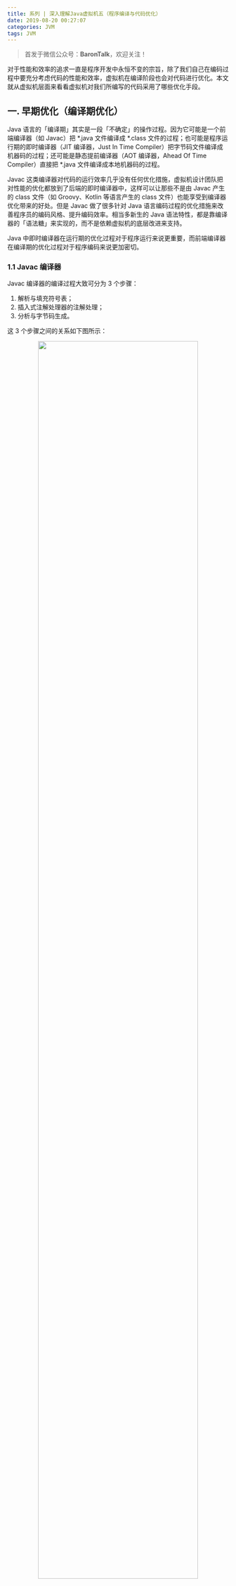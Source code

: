 ```yaml
---
title: 系列 | 深入理解Java虚拟机五（程序编译与代码优化）
date: 2019-08-20 00:27:07
categories: JVM
tags: JVM
---
```

> 首发于微信公众号：**BaronTalk**，欢迎关注！

对于性能和效率的追求一直是程序开发中永恒不变的宗旨，除了我们自己在编码过程中要充分考虑代码的性能和效率，虚拟机在编译阶段也会对代码进行优化。本文就从虚拟机层面来看看虚拟机对我们所编写的代码采用了哪些优化手段。

## 一. 早期优化（编译期优化）

Java 语言的「编译期」其实是一段「不确定」的操作过程。因为它可能是一个前端编译器（如 Javac）把 *.java 文件编译成 *.class 文件的过程；也可能是程序运行期的即时编译器（JIT 编译器，Just In Time Compiler）把字节码文件编译成机器码的过程；还可能是静态提前编译器（AOT 编译器，Ahead Of Time Compiler）直接把 *.java 文件编译成本地机器码的过程。

Javac 这类编译器对代码的运行效率几乎没有任何优化措施，虚拟机设计团队把对性能的优化都放到了后端的即时编译器中，这样可以让那些不是由 Javac 产生的 class 文件（如 Groovy、Kotlin 等语言产生的 class 文件）也能享受到编译器优化带来的好处。但是 Javac 做了很多针对 Java 语言编码过程的优化措施来改善程序员的编码风格、提升编码效率。相当多新生的 Java 语法特性，都是靠编译器的「语法糖」来实现的，而不是依赖虚拟机的底层改进来支持。

Java 中即时编译器在运行期的优化过程对于程序运行来说更重要，而前端编译器在编译期的优化过程对于程序编码来说更加密切。

<!-- more -->

### 1.1 Javac 编译器

Javac 编译器的编译过程大致可分为 3 个步骤：

1. 解析与填充符号表；
2. 插入式注解处理器的注解处理；
3. 分析与字节码生成。

这 3 个步骤之间的关系如下图所示：

<div align="center"><img src="http://resources.baronzhang.com/blog/jvm/5/Javac编译过程.png" width="85%"/></div>

#### 解析与填充符号表

解析步骤包含了经典程序编译原理中的词法分析和语法分析两个过程；完成词法分析和语法分析之后，下一步就是填充符号表的过程。符号表是由一组符号地址和符号信息构成的表格。在语义分析中，符号表所登记的内容将用于语义检查和产生中间代码。在目标代码生成阶段，当对符号名进行地址分配时，符号表是地址分配的依据。

#### 注解处理器

注解（Annotation）是在 JDK 1.5 中新增的，有了编译器注解处理的标准 API 后，我们的代码就可以干涉编译器的行为，比如在编译期生成 class 文件。

#### 语义分析与字节码生成

语法分析之后，编译器获得了程序代码的抽象语法树表示，语法树能表示一个结构正确的源程序的抽象，但无法保证源程序是符合逻辑的。而语义分析的主要任务是对结构上正确的源程序进行上下文有关性质的审查，比如进行类型审查。

字节码生成是 Javac 编译过程的最后一个阶段，字节码生成阶段不仅仅是把前面各个步骤所生成的信息（语法树、符号表）转化成字节码写到磁盘中，编译器还进行了少量的代码添加和转换工作。如前面提到的 <init>() 方法就是在这一阶段添加到语法树中的。

在字节码生成阶段，除了生成构造器以外，还有一些其它的代码替换工作用于优化程序的实现逻辑，如把字符串的加操作替换为 StringBiulder 或 StringBuffer。

完成了对语法树的遍历和调整之后，就会把填充了所需信息的符号表交给 com.sun.tools.javac.jvm.ClassWriter 类，由这个类的 writeClass() 方法输出字节码，最终生成字节码文件，到此为止整个编译过程就结束了。

### 1.2 Java 语法糖

Java 中提供了有很多语法糖来方便程序开发，虽然语法糖不会提供实质性的功能改进，但是它能提升开发效率、语法的严谨性、减少编码出错的机会。下面我们来了解下语法糖背后我们看不见的东西。

#### 泛型与类型擦除

泛型顾名思义就是类型泛化，本质是参数化类型的应用，也就是说操作的数据类型被指定为一个参数。这种参数可以用在类、接口和方法的创建中，分别称为泛型类、泛型接口和泛型方法。

在 Java 语言还没有泛型的时候，只能通过 Object 是所有类型的父类和强制类型转换两个特点的配合来实现类型泛化。例如 HashMap 的 get() 方法返回的就是一个 Object 对象，那么只有程序员和运行期的虚拟机才知道这个 Object 到底是个什么类型的对象。在编译期间，编译器无法检查这个 Object 的强制类型转换是否成功，如果仅仅依赖程序员去保障这项操作的正确性，许多 ClassCastException 的风险就会转嫁到程序运行期。

Java 语言中泛型只在程序源码中存在，在编译后的字节码文件中，就已经替换为原来的原生类型，并且在相应的地方插入了强制类型转换的代码。因此对于运行期的 Java 语言来说， ArrayList<int> 与 ArrayList<String> 是同一个类型，所以泛型实际上是 Java 语言的一个语法糖，这种泛型的实现方法称为类型擦除。

#### 自动装箱、拆箱与遍历循环

自动装箱、拆箱与遍历循环是 Java 语言中用得最多的语法糖。这块比较简单，我们直接看代码：

```java
public class SyntaxSugars {

    public static void main(String[] args){

        List<Integer> list = Arrays.asList(1,2,3,4,5);

        int sum = 0;
        for(int i : list){
            sum += i;
        }
        System.out.println("sum = " + sum);
    }
}
```

自动装箱、拆箱与遍历循环编译之后：

```java
public class SyntaxSugars {

    public static void main(String[] args) {

        List list = Arrays.asList(new Integer[]{
                Integer.valueOf(1),
                Integer.valueOf(2),
                Integer.valueOf(3),
                Integer.valueOf(4),
                Integer.valueOf(5)
        });

        int sum = 0;
        for (Iterator iterable = list.iterator(); iterable.hasNext(); ) {
            int i = ((Integer) iterable.next()).intValue();
            sum += i;
        }
        System.out.println("sum = " + sum);
    }
}
```

第一段代码包含了泛型、自动装箱、自动拆箱、遍历循环和变长参数 5 种语法糖，第二段代码则展示了它们在编译后的变化。

#### 条件编译

Java 语言中条件编译的实现也是一颗语法糖，根据布尔常量值的真假，编译器会把分支中不成立的代码块消除。

```java
public static void main(String[] args) {
    if (true) {
        System.out.println("block 1");
    } else {
        System.out.println("block 2");
    }
}
```

上述代码经过编译后 class 文件的反编译结果：

```java
public static void main(String[] args) {
    System.out.println("block 1");
}
```

## 二. 晚期优化（运行期优化）

在部分商业虚拟机中，Java 最初是通过解释器解释执行的，当虚拟机发现某个方法或者代码块的运行特别频繁时，就会把这些代码认定为「热点代码」（Hot Spot Code）。为了提高热点代码的执行效率，在运行时，虚拟机将会把这些代码编译成与本地平台相关的机器码，并进行各种层次的优化，完成这个任务的编译器称为即时编译器（JIT）。

即时编译器不是虚拟机必须的部分，Java 虚拟机规范并没有规定虚拟机内部必须要有即时编译器存在，更没有限定或指导即时编译器应该如何实现。但是 JIT 编译性能的好坏、代码优化程度的高低却是衡量一款商用虚拟机优秀与否的最关键指标之一。

### 2.1 HotSpot 虚拟机内的即时编译器

由于 Java 虚拟机规范中没有限定即时编译器如何实现，所以本节的内容完全取决于虚拟机的具体实现。我们这里拿 HotSpot 来说明，不过后面的内容涉及具体实现细节的内容很少，主流虚拟机中 JIT 的实现又有颇多相似之处，因此对理解其它虚拟机的实现也有很高的参考价值。

#### 解释器与编译器

尽管并不是所有的 Java 虚拟机都采用解释器与编译器并存的架构，但许多主流的商用虚拟机，如 HotSpot、J9 等，都同时包含解释器与编译器。

解释器与编译器两者各有优势：

- 当程序需要迅速启动和执行的时候，解释器可以首先发挥作用，省去编译的时间，立即执行。在程序运行后，随着时间的推移，编译器逐渐发挥作用，把越来越多的代码编译成本地机器码之后，可以获得更高的执行效率。
- 当程序运行环境中内存资源限制较大（如部分嵌入式系统），可以使用解释器执行来节约内存，反之可以使用编译执行来提升效率。

同时，解释器还可以作为编译器激进优化时的一个「逃生门」，当编译器根据概率选择一些大多数时候都能提升运行速度的优化手段，当激进优化的假设不成立，如加载了新的类后类型继承结构出现变化、出现「罕见陷阱」时可以通过逆优化退回到解释状态继续执行。

#### 编译对象与触发条件

程序在运行过程中会被即时编译器编译的「热点代码」有两类：

- 被多次调用的方法；
- 被多次执行的循环体。

这两种被多次重复执行的代码，称之为「热点代码」。

- 对于被多次调用的方法，方法体内的代码自然会被执行多次，理所当然的就是热点代码。
- 而对于多次执行的循环体则是为了解决一个方法只被调用一次或者少量几次，但是方法体内部存在循环次数较多的循环体问题，这样循环体的代码也被重复执行多次，因此这些代码也是热点代码。

对于第一种情况，由于是方法调用触发的编译，因此编译器理所当然地会以整个方法作为编译对象，这种编译也是虚拟机中标准的 JIT 编译方式。而对于后一种情况，尽管编译动作是由循环体所触发的，但是编译器依然会以整个方法（而不是单独的循环体）作为编译对象。这种编译方式因为发生在方法执行过程中，因此形象地称之为栈上替换（On Stack Replacement，简称 OSR 编译，即方法栈帧还在栈上，方法就被替换了）。

我们反复提到多次，可是多少次算多次呢？虚拟机如何统计一个方法或一段代码被执行过多少次呢？回答了这两个问题，也就回答了即时编译器的触发条件。

判断一段代码是不是热点代码，是不是需要触发即时编译，这样的行为称为「热点探测」。其实进行热点探测并不一定需要知道方法具体被调用了多少次，目前主要的热点探测判定方式有两种。

- 基于采样的热点探测：采用这种方法的虚拟机会周期性地检查各个线程栈顶，如果发现某个（或某些）方法经常出现在栈顶，那这个方法就是「热点方法」。基于采样的热点探测的好处是实现简单、高效，还可以很容易地获取方法调用关系（将调用栈展开即可），缺点是很难精确地确认一个方法的热度，容易因为受到线程阻塞或别的外界因数的影响而扰乱热点探测。
- 基于计数器的热点探测：采用这种方法的虚拟机会为每个方法（甚至代码块）建立计数器，统计方法的执行次数，如果执行次数超过一定的阈值就认为它是「热点方法」。这种统计方法实现起来麻烦一些，需要为每个方法建立并维护计数器，而且不能直接获取到方法的调用关系，但是统计结果相对来说更加精确和严谨。

HotSpot 虚拟机采用的是第二种：基于计数器的热点探测。因此它为每个方法准备了两类计数器：方法调用计数器（Invocation Counter）和回边计数器（Back Edge Counter）。

在确定虚拟机运行参数的情况下，这两个计数器都有一个确定的阈值，当计数器超过阈值就会触发 JIT 编译。

**方法调用计数器**

顾名思义，这个计数器用于统计方法被调用的次数。当一个方法被调用时，会首先检查该方法是否存在被 JIT 编译过的版本，如果存在，则优先使用编译后的本地代码来执行。如果不存在，则将此方法的调用计数器加 1，然后判断方法调用计数器与回边计数器之和是否超过方法调用计数器的阈值。如果超过阈值，将会向即时编译器提交一个该方法的代码编译请求。

如果不做任何设置，执行引擎不会同步等待编译请求完成，而是继续进入解释器按照解释方式执行字节码，直到提交的请求被编译器编译完成。当编译完成后，这个方法的调用入口地址就会被系统自动改写成新的，下一次调用该方法时就会使用已编译的版本。

<div align="center"><img src="http://resources.baronzhang.com/blog/jvm/5/方法调用计数器触发即时编译.png" width="65%"/></div>

如果不做任何设置，方法调用计数器统计的并不是方法被调用的绝对次数，而是一个相对的执行频率，即一段时间内方法调用的次数。当超过一定的时间限度，如果方法的调用次数仍然不足以让它提交给即时编译器编译，那这个方法的调用计数器值就会被减少一半，这个过程称为方法调用计数器热度的衰减，而这段时间就称为此方法统计的半衰期。

进行热度衰减的动作是在虚拟机进行 GC 时顺便进行的，可以设置虚拟机参数来关闭热度衰减，让方法计数器统计方法调用的绝对次数，这样，只要系统运行时间足够长，绝大部分方法都会被编译成本地代码。此外还可以设置虚拟机参数调整半衰期的时间。

**回边计数器**

回边计数器的作用是统计一个方法中循环体代码执行的次数，在字节码中遇到控制流向后跳转的指令称为「回边」（Back Edge）。建立回边计数器统计的目的是为了触发 OSR 编译。

当解释器遇到一条回边指令时，会先查找将要执行的代码片段是否已经有编译好的版本，如果有，它将优先执行已编译的代码，否则就把回边计数器值加 1，然后判断方法调用计数器和回边计数器值之和是否超过计数器的阈值。当超过阈值时，将会提交一个 OSR 编译请求，并且把回边计数器的值降低一些，以便继续在解释器中执行循环，等待编译器输出编译结果。

<div align="center"><img src="http://resources.baronzhang.com/blog/jvm/5/回边计数器触发即时编译.png" width="65%"/></div>

与方法计数器不同，回边计数器没有计算热度衰减的过程，因此这个计数器统计的就是该方法循环执行的绝对次数。当计数器溢出时，它还会把方法计数器的值也调整到溢出状态，这样下次再进入该方法的时候就会执行标准编译过程。

### 2.2 编译优化技术

我们都知道，以编译方式执行本地代码比解释执行方式更快，一方面是因为节约了虚拟机解释执行字节码额外消耗的时间；另一方面是因为虚拟机设计团队几乎把所有对代码的优化措施都集中到了即时编译器中。这一小节我们来介绍下 HotSpot 虚拟机的即时编译器在编译代码时采用的优化技术。

#### 优化技术概览

代码优化技术有很多，实现这些优化也很有难度，但是大部分还是比较好理解的。为了便于介绍，我们先从一段简单的代码开始，看看虚拟机会做哪些代码优化。

```java
static class B {
    int value;
    final int get() {
        return value;
    }
}

public void foo() {
    y = b.get();
    z = b.get();
    sum = y + z;
}
```

首先需要明确的是，这些代码优化是建立在代码的某种中间表示或者机器码上的，绝不是建立在 Java 源码上。这里之所使用 Java 代码来介绍是为了方便演示。

上面这段代码看起来简单，但是有许多可以优化的地方。

第一步是进行方法内联（Method Inlining），方法内联的重要性要高于其它优化措施。方法内联的目的主要有两个，一是去除方法调用的成本（比如建立栈帧），二是为其它优化建立良好的基础，方法内联膨胀之后可以便于更大范围上采取后续的优化手段，从而获得更好的优化效果。因此，各种编译器一般都会把内联优化放在优化序列的最前面。内联优化后的代码如下：

```java
public void foo() {
    y = b.value;
    z = b.value;
    sum = y + z;
}
```

第二步进行冗余消除，代码中「z = b.value;」可以被替换成「z = y」。这样就不用再去访问对象 b 的局部变量。如果把 b.value 看做是一个表达式，那也可以把这项优化工作看成是公共子表达式消除。优化后的代码如下：

```java
public void foo() {
    y = b.value;
    z = y;
    sum = y + z;
}
```

第三步进行复写传播，因为这段代码里没有必要使用一个额外的变量 z，它与变量 y 是完全等价的，因此可以使用 y 来代替 z。复写传播后的代码如下：

```java
public void foo() {
    y = b.value;
    y = y;
    sum = y + y;
}
```

第四步进行无用代码消除。无用代码可能是永远不会执行的代码，也可能是完全没有意义的代码。因此，又被形象的成为「Dead Code」。上述代码中 y = y 是没有意义的，因此进行无用代码消除后的代码是这样的：

```java
public void foo() {
    y = b.value;
    sum = y + y;
}
```

经过这四次优化后，最新优化后的代码和优化前的代码所达到的效果是一致的，但是优化后的代码执行效率会更高。编译器的这些优化技术实现起来是很复杂的，但是想要理解它们还是很容易的。接下来我们再讲讲如下几项最有代表性的优化技术是如何运作的，它们分别是：

- 公共子表达式消除；
- 数组边界检查消除；
- 方法内联；
- 逃逸分析。

#### 公共子表达式消除

如果一个表达式 E 已经计算过了，并且从先前的计算到现在 E 中所有变量的值都没有发生变化，那么 E 的这次出现就成了公共子表达式。对于这种表达式，没有必要花时间再对它进行计算，只需要直接使用前面计算过的表达式结果代替 E 就好了。如果这种优化仅限于程序的基本块内，便称为局部公共子表达式消除，如果这种优化的范围覆盖了多个基本块，那就称为全局公共子表达式消除。

#### 数组边界检查消除

如果有一个数组 array[]，在 Java 中访问数组元素 array[i] 的时候，系统会自动进行上下界的范围检查，即检查 i 必须满足 i >= 0 && i < array.length，否则会抛出一个运行时异常：java.lang.ArrayIndexOutOfBoundsException，这就是数组边界检查。

对于虚拟机执行子系统来说，每次数组元素的读写都带有一次隐含的条件判定操作，对于拥有大量数组访问的程序代码，这是一种不小的性能开销。为了安全，数组边界检查是必须做的，但是数组边界检查并不一定每次都要进行。比如在循环的时候访问数组，如果编译器只要通过数据流分析就知道循环变量是不是在区间 [0, array.length] 之内，那在整个循环中就可以把数组的上下界检查消除。

#### 方法内联

方法内联前面已经通过代码分析介绍过，这里就不再赘述了。

#### 逃逸分析

逃逸分析不是直接优化代码的手段，而是为其它优化手段提供依据的分析技术。逃逸分析的基本行为就是分析对象的动态作用域：当一个对象在方法中被定义后，它可能被外部方法所引用，例如作为调用参数传递到其它方法中，称为方法逃逸。甚至还有可能被外部线程访问到，例如赋值给类变量或可以在其他线程中访问的实例变量，称为线程逃逸。

如果能证明一个对象不会逃逸到方法或者线程之外，也就是别的方法和线程无法通过任何途径访问到这个方法，则可能为这个变量进行一些高效优化。比如：

1. 栈上分配：如果确定一个对象不会逃逸到方法之外，那么就可以在栈上分配内存，对象所占的内存空间就可以随栈帧出栈而销毁。通常，不会逃逸的局部对象所占的比例很大，如果能栈上分配就会大大减轻 GC 的压力。
2. 同步消除：如果逃逸分析能确定一个变量不会逃逸出线程，无法被其它线程访问，那这个变量的读写就不会有多线程竞争的问题，因而变量的同步措施也就可以消除了。
3. 标量替换：标量是指一个数据无法再拆分成更小的数据来表示了，Java 虚拟机中的原始数据类型都不能再进一步拆分，所以它们就是标量。相反，一个数据可以继续分解，那它就称作聚合量，Java 中的对象就是聚合量。如果把一个 Java 对象拆散，根据访问情况将其使用到的成员变量恢复成原始类型来访问，就叫标量替换。如果逃逸分析证明一个对象不会被外部访问，并且这个对象可以被拆散，那程序执行的时候就可能不创建这个对象，而改为直接创建它的若干个被这个方法使用到的成员变量来替代。对象被拆分后，除了可以让对象的成员变量在栈上分配和读写，还可以为后续进一步的优化手段创造条件。

## 三. 总结

本文用两个小节分别介绍了 Java 程序从源代码编译成字节码和从字节码编译成本地机器码的过程，Javac 字节码编译器与虚拟机内的 JIT 编译器的执行过程合并起来其实就等同于一个传统编译器所执行的编译过程。下一篇文章我们来聊聊虚拟机是如何高效处理并发的。

**参考资料：**

- 《深入理解 Java 虚拟机：JVM 高级特性与最佳实践（第 2 版）》

---

> 如果你喜欢我的文章，就关注下我的公众号 **BaronTalk** 、 [**知乎专栏**](https://zhuanlan.zhihu.com/baron) 或者在 [**GitHub**](https://github.com/BaronZ88) 上添个 Star 吧！
>
> - 微信公众号：**BaronTalk**
> - 知乎专栏：[https://zhuanlan.zhihu.com/baron](https://zhuanlan.zhihu.com/baron)  
> - GitHub：[https://github.com/BaronZ88](https://github.com/BaronZ88)

<div align="center"><img src="http://resources.baronzhang.com/blog/common/gzh3.png" width="85%"/></div>